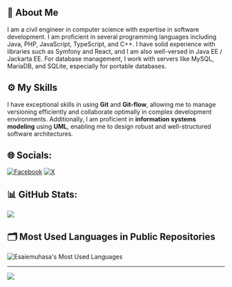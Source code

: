 ## 👤 About Me

I am a civil engineer in computer science with expertise in software development. I am proficient in several programming languages including Java, PHP, JavaScript, TypeScript, and C++. I have solid experience with libraries such as Symfony and React, and I am also well-versed in Java EE / Jackarta EE. For database management, I work with servers like MySQL, MariaDB, and SQLite, especially for portable databases.

## ⚙️ My Skills

I have exceptional skills in using **Git** and **Git-flow**, allowing me to manage versioning efficiently and collaborate optimally in complex development environments. Additionally, I am proficient in **information systems modeling** using **UML**, enabling me to design robust and well-structured software architectures.


## 🌐 Socials:
[![Facebook](https://img.shields.io/badge/Facebook-%231877F2.svg?logo=Facebook&logoColor=white)](https://facebook.com/https://web.facebook.com/esaie.muhasa/) [![X](https://img.shields.io/badge/X-black.svg?logo=X&logoColor=white)](https://x.com/@esaiemuhasa) 

## 📊 GitHub Stats:
![](https://github-readme-streak-stats.herokuapp.com/?user=esaiemuhasa&theme=dark&hide_border=false)<br/>
## 🗂️ Most Used Languages in Public Repositories
![Esaiemuhasa's Most Used Languages](https://github-readme-stats.vercel.app/api/top-langs/?username=esaiemuhasa&layout=compact&langs_count=10&theme=radical)


---
[![](https://visitcount.itsvg.in/api?id=esaiemuhasa&icon=0&color=0)](https://visitcount.itsvg.in)

<!-- Proudly created with GPRM ( https://gprm.itsvg.in ) -->
